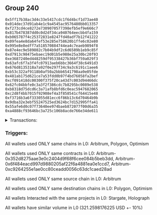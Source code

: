 ## Group 240

```0x60df45ad2ba0d71d9576ceacdcfe4db88c35ce58
0x5ff17b38ac3d4c33e5417cdc1f6d4bcf1d73ae40
0x014dec37d91ab4e1c9a4545ac9576480bb013357
0xf273cd4ce8272e7309070577398efb5ef9e666c7
0x817b478387dd0c0d2df34ca940764eecbb4fa159
0xb065787f4c25372831e8247fd40adf7b12f41222
0x09fea4e8da64fef53e285e758620b1ffe6c02e80
0x995e8e8edff7a518570884744ea4c7eaeb9894f8
0x87e4ec9e589802c7b04b9df2c6d6589b1eb9c85f
0xd7913c98475ebaec19d01b5e988e25a30bc20f93
0xe3687240ed448259df95338427b36bf759a029f3
0x63afc6f7a3f4fc07913aeb6bbc3664f38c6491d3
0x676d8135318a7a92f0e297f34c9a3c6191c1aee6
0xb53c322af9118b0af50a2bbb6541798aa9e05fde
0x481ab175d621ce7a53fdd0b97f4bd76058fa2bef
0xcf091418dc00300f375f20ca43d7c003d94466dc
0x62fc04bbfe0c3a3f2f386cdc7b8295bc0089e538
0xb8318d75dcd6c3a71afb8bfd6c0eac5947682065
0xc2d8f4bb7015f92908ef4a3f858541cf64415e48
0xf3716b3a6f333055d81ecc6f86b13c6d70464b9b
0x9dba32e3ebf55247525ed3624bc7d152995ffa41
0x55afe6d0c07f73640ee974baeb872077f00d6a35
0xa4888cf93646bc3a725c106b8acde766e34de611
```
<details>
<summary>Transactions:</summary>

Hashes: 

Wallet: 0x60df45ad2ba0d71d9576ceacdcfe4db88c35ce58

       Hash: 0xd00a270f6f7e5e360a67f239f3461e8ab6c90045cf42895ec5888420086fc958
         - source chain: Arbitrum
         - destination chain: Polygon
         - project: Stargate
         - contract: 0x352d8275aae3e0c2404d9f68f6cee084b5beb3dd
         - value USD: 0.6664162375
       Hash: 0x5f8385955ae64f4a87fb9d6ea6d21c724c7e8acd9ffcb1bf181f06678dd6f014
         - source chain: Arbitrum
         - destination chain: Optimism
         - project: Stargate
         - contract: 0x352d8275aae3e0c2404d9f68f6cee084b5beb3dd
         - value USD: 320.593401385
       Hash: 0x01c6dadb5ab23f4a648c43a5a701cadb3dbd705207687e9a149c7357c5b98c25
         - source chain: Arbitrum
         - destination chain: Polygon
         - project: Holograph
         - contract: 0x6f484eacd997d9880205af22f6a4881ea0e1ccd7
       Hash: 0x4506dd2a62f3d16a5d105e739718f182e8c304879a30be554acba2334859d592
         - source chain: Arbitrum
         - destination chain: Polygon
         - project: Holograph
         - contract: 0xc9264255e1ae0cc80ceadd0056c63dc1caed28ad
       Hash: 0xb9f8dce7d52bc5e775225e5eb25a2be81bb81c66da17f9750cb22eaf024f5e09
         - source chain: Arbitrum
         - destination chain: Polygon
         - project: Holograph
         - contract: 0xc9264255e1ae0cc80ceadd0056c63dc1caed28ad
       Hash: 0xd4102576923b02ffc45746b0aadccb0c10f01bec411e189587a4f341ad24d2af
         - source chain: Arbitrum
         - destination chain: Polygon
         - project: Holograph
         - contract: 0xc9264255e1ae0cc80ceadd0056c63dc1caed28ad
       Hash: 0xbf157cd986645cbf4037b6ec6ee514eacc5ccc105d7ca79aa6cfb2c172fbf647
         - source chain: Arbitrum
         - destination chain: Polygon
         - project: Holograph
         - contract: 0xc9264255e1ae0cc80ceadd0056c63dc1caed28ad
Wallet: 0x5ff17b38ac3d4c33e5417cdc1f6d4bcf1d73ae40

       Hash:0x0d5b8802e5de5e3f09b307f1b071f68fd7abab8fb6b796df277ad1316ea44973
         - source chain: Arbitrum
         - destination chain: Polygon
         - project: Stargate
         - contract: 0x352d8275aae3e0c2404d9f68f6cee084b5beb3dd
         - value USD: 0.6667812448
       Hash:0x36da8b0e3396c1caae1eacd8d5e732c4e9b2d0087461c7945767986bc66c2553
         - source chain: Arbitrum
         - destination chain: Optimism
         - project: Stargate
         - contract: 0x352d8275aae3e0c2404d9f68f6cee084b5beb3dd
         - value USD: 313.875263275
       Hash:0x4c99445cf96506cecd39e66379eef76802aa24a3a228617533b18f4f6c96fc94
         - source chain: Arbitrum
         - destination chain: Polygon
         - project: Holograph
         - contract: 0x6f484eacd997d9880205af22f6a4881ea0e1ccd7
       Hash:0xba0652f6216a51fedb0b7296f6bf6224dce4f07bab9df0725469bdbb8484d87b
         - source chain: Arbitrum
         - destination chain: Polygon
         - project: Holograph
         - contract: 0xc9264255e1ae0cc80ceadd0056c63dc1caed28ad
       Hash:0xb6242c60a6f5f8ee71cb8ada02b6ed1110235c638cdc1ade3481d417883f0ba3
         - source chain: Arbitrum
         - destination chain: Polygon
         - project: Holograph
         - contract: 0xc9264255e1ae0cc80ceadd0056c63dc1caed28ad
       Hash:0xd6a56c6eb74da090992e4177becb0f152177a9f29f7876091f8ec33aa5ba32da
         - source chain: Arbitrum
         - destination chain: Polygon
         - project: Holograph
         - contract: 0xc9264255e1ae0cc80ceadd0056c63dc1caed28ad
       Hash:0x08650450bc25121e9a5f7093a0d6f2b8e8a94c670301e5598ec159b88ed36f9c
         - source chain: Arbitrum
         - destination chain: Polygon
         - project: Holograph
         - contract: 0xc9264255e1ae0cc80ceadd0056c63dc1caed28ad
       Hash:0x6ebee5c678293c915456557057ec84b63a49616aa8799325b5593f9cfe756a1e
         - source chain: Arbitrum
         - destination chain: Polygon
         - project: Holograph
         - contract: 0xc9264255e1ae0cc80ceadd0056c63dc1caed28ad
Wallet: 0x014dec37d91ab4e1c9a4545ac9576480bb013357

       Hash:0xf6dd6b9f2f4485095945f0601a9f6fbe4b0a927b5ac5d78d57db924ae180cf69
         - source chain: Arbitrum
         - destination chain: Polygon
         - project: Stargate
         - contract: 0x352d8275aae3e0c2404d9f68f6cee084b5beb3dd
         - value USD: 0.6667802448
       Hash:0x55658416e35b777239891387cf32e5ec06b5a011bc5f55774b8288290491dc35
         - source chain: Arbitrum
         - destination chain: Optimism
         - project: Stargate
         - contract: 0x352d8275aae3e0c2404d9f68f6cee084b5beb3dd
         - value USD: 318.350807733
       Hash:0x55e30d3269e05bba3a4ddf921615475590e967163f02effe6b94edd749dd6f3e
         - source chain: Arbitrum
         - destination chain: Polygon
         - project: Holograph
         - contract: 0x6f484eacd997d9880205af22f6a4881ea0e1ccd7
       Hash:0xae16e13043fb26b3b1ea2f3345bd14b0d0e5b16172b2657c733774a32ad760eb
         - source chain: Arbitrum
         - destination chain: Polygon
         - project: Holograph
         - contract: 0xc9264255e1ae0cc80ceadd0056c63dc1caed28ad
       Hash:0xf26f216a911606449cbaab34156c44d0ad093064f926dc3d478babce10297258
         - source chain: Arbitrum
         - destination chain: Polygon
         - project: Holograph
         - contract: 0xc9264255e1ae0cc80ceadd0056c63dc1caed28ad
       Hash:0xa216e7ff6774129ca9128dbbd078a9430d017d6b08dd0ba43a0864d53d9caeba
         - source chain: Arbitrum
         - destination chain: Polygon
         - project: Holograph
         - contract: 0xc9264255e1ae0cc80ceadd0056c63dc1caed28ad
       Hash:0x062829516fe5bfb7726722b326dc572faa99967b07574cc55e65faa0736a5c4c
         - source chain: Arbitrum
         - destination chain: Polygon
         - project: Holograph
         - contract: 0xc9264255e1ae0cc80ceadd0056c63dc1caed28ad
       Hash:0xb7c76e6fb9802d675838ee05e98397804624015af60b9a4aca19d9b5d7e0b0b5
         - source chain: Arbitrum
         - destination chain: Polygon
         - project: Holograph
         - contract: 0xc9264255e1ae0cc80ceadd0056c63dc1caed28ad
Wallet: 0xf273cd4ce8272e7309070577398efb5ef9e666c7

       Hash:0xaa415b88e7c1532258aa5b71628c21547d7da2cbcdfb87c648d7764186d42f92
         - source chain: Arbitrum
         - destination chain: Polygon
         - project: Stargate
         - contract: 0x352d8275aae3e0c2404d9f68f6cee084b5beb3dd
         - value USD: 0.6667782447
       Hash:0xd006f531768aa7d421bdbc9929d25f0cd66b78f1d9a4ee0a45816e67b6e0aa6d
         - source chain: Arbitrum
         - destination chain: Optimism
         - project: Stargate
         - contract: 0x352d8275aae3e0c2404d9f68f6cee084b5beb3dd
         - value USD: 316.97589793
       Hash:0xa36a204df40cff8f0e0f878b0ff2029724b5b3895068d1f90c1b53dd91dfe320
         - source chain: Arbitrum
         - destination chain: Polygon
         - project: Holograph
         - contract: 0x6f484eacd997d9880205af22f6a4881ea0e1ccd7
       Hash:0xe6c6766b5cb4e94b95b3e26e49a74cd0d71f5bb18807e68ce2e7b4855747c8dc
         - source chain: Arbitrum
         - destination chain: Polygon
         - project: Holograph
         - contract: 0xc9264255e1ae0cc80ceadd0056c63dc1caed28ad
       Hash:0x416e9421d559886e5e9674f79c8b3af26f190205f50a6853a2b92d2e26dc5540
         - source chain: Arbitrum
         - destination chain: Polygon
         - project: Holograph
         - contract: 0xc9264255e1ae0cc80ceadd0056c63dc1caed28ad
       Hash:0x88cb8424d3998034b09f09772a4b628a4c9b8dbc17a477e8015f7c9efa7ff67a
         - source chain: Arbitrum
         - destination chain: Polygon
         - project: Holograph
         - contract: 0xc9264255e1ae0cc80ceadd0056c63dc1caed28ad
       Hash:0xade83de1264a5204daae9ce8d04e3d99f5c2547cdbade580f0d2dd6a1eb8ed6f
         - source chain: Arbitrum
         - destination chain: Polygon
         - project: Holograph
         - contract: 0xc9264255e1ae0cc80ceadd0056c63dc1caed28ad
       Hash:0xaa4a49d327ed1171130ce66450c84c470f831d226bd50266e7cd53568f5c95ec
         - source chain: Arbitrum
         - destination chain: Polygon
         - project: Holograph
         - contract: 0xc9264255e1ae0cc80ceadd0056c63dc1caed28ad
Wallet: 0x817b478387dd0c0d2df34ca940764eecbb4fa159

       Hash:0x03397778c61d5467bf9aa7257a4e618eeba8c9f0a93146a5ec17d4e01156b2d7
         - source chain: Arbitrum
         - destination chain: Polygon
         - project: Stargate
         - contract: 0x352d8275aae3e0c2404d9f68f6cee084b5beb3dd
         - value USD: 0.6667582443
       Hash:0xab5c5e142eb092258b438633c51a867546b899767cf5628dd7059fc590edba9f
         - source chain: Arbitrum
         - destination chain: Optimism
         - project: Stargate
         - contract: 0x352d8275aae3e0c2404d9f68f6cee084b5beb3dd
         - value USD: 315.084000568
       Hash:0xc481f29b143fcb561bad6cc99da441436c122ae20b0766ef443e0846e9d488a7
         - source chain: Arbitrum
         - destination chain: Polygon
         - project: Holograph
         - contract: 0x6f484eacd997d9880205af22f6a4881ea0e1ccd7
       Hash:0xb5bcf26cac64f7e5517e19bfb7af52adc1b1a6c3ea976d3055e94dc817f665cf
         - source chain: Arbitrum
         - destination chain: Polygon
         - project: Holograph
         - contract: 0xc9264255e1ae0cc80ceadd0056c63dc1caed28ad
       Hash:0x04e78f1980d513430620c5c6c1dd4b3b960d234e1129af174bd6129f87473693
         - source chain: Arbitrum
         - destination chain: Polygon
         - project: Holograph
         - contract: 0xc9264255e1ae0cc80ceadd0056c63dc1caed28ad
       Hash:0xfc43ac8837f4dbb48c53169a81c52db36f33bc79bc7d0cc9e13cad9b72166ab3
         - source chain: Arbitrum
         - destination chain: Polygon
         - project: Holograph
         - contract: 0xc9264255e1ae0cc80ceadd0056c63dc1caed28ad
       Hash:0xe0730c2ec3a2817d6f1b5ee102e5fdc0926673edc0d619d8ad59f8bd5c40631f
         - source chain: Arbitrum
         - destination chain: Polygon
         - project: Holograph
         - contract: 0xc9264255e1ae0cc80ceadd0056c63dc1caed28ad
       Hash:0x9a545d355c226a6011b837cb1de6ff869413d1ae579e0a833aaf4019a4c20354
         - source chain: Arbitrum
         - destination chain: Polygon
         - project: Holograph
         - contract: 0xc9264255e1ae0cc80ceadd0056c63dc1caed28ad
Wallet: 0xb065787f4c25372831e8247fd40adf7b12f41222

       Hash:0x3a19196fb998b6e98e644fa6b3f3baa156c6eee0fff04aae685e72d996a825fe
         - source chain: Arbitrum
         - destination chain: Polygon
         - project: Stargate
         - contract: 0x352d8275aae3e0c2404d9f68f6cee084b5beb3dd
         - value USD: 0.6663932371
       Hash:0x0ad3be6e6fa3b06547993fdd1c1b66b37dea58a673f9f125563a8adf21b83383
         - source chain: Arbitrum
         - destination chain: Optimism
         - project: Stargate
         - contract: 0x352d8275aae3e0c2404d9f68f6cee084b5beb3dd
         - value USD: 319.553681837
       Hash:0xfc28efae3fea80983b61eed017415aca9033b634ab06be212804a219f1fdc837
         - source chain: Arbitrum
         - destination chain: Polygon
         - project: Holograph
         - contract: 0x6f484eacd997d9880205af22f6a4881ea0e1ccd7
       Hash:0x274c965bf88ab1955e87ca7c0e80442a9d69781f4dc4f54dcc967705e3a92b25
         - source chain: Arbitrum
         - destination chain: Polygon
         - project: Holograph
         - contract: 0xc9264255e1ae0cc80ceadd0056c63dc1caed28ad
       Hash:0x3227a26ad4808c695ecd584676293313255bde659fa1f0f0e3dbc98ec19df383
         - source chain: Arbitrum
         - destination chain: Polygon
         - project: Holograph
         - contract: 0xc9264255e1ae0cc80ceadd0056c63dc1caed28ad
       Hash:0x35f3f259cc52559a4448641ffaebd95f3a6d52439ae5f563f4f2f1e21c2a4503
         - source chain: Arbitrum
         - destination chain: Polygon
         - project: Holograph
         - contract: 0xc9264255e1ae0cc80ceadd0056c63dc1caed28ad
       Hash:0x93d92ee177ea1c41206d7c854a58868ff7b839a1770ea273234f87750c60d187
         - source chain: Arbitrum
         - destination chain: Polygon
         - project: Holograph
         - contract: 0xc9264255e1ae0cc80ceadd0056c63dc1caed28ad
       Hash:0x4762298430f93ed3e1bad7b68a0b7fbc1e75f5784f428861d33421504daa9af0
         - source chain: Arbitrum
         - destination chain: Polygon
         - project: Holograph
         - contract: 0xc9264255e1ae0cc80ceadd0056c63dc1caed28ad
Wallet: 0x09fea4e8da64fef53e285e758620b1ffe6c02e80

       Hash:0x0e5730600a2d6d11e3d71a465df19278810ac1df4a5c466dacdeb07beba695e8
         - source chain: Arbitrum
         - destination chain: Polygon
         - project: Stargate
         - contract: 0x352d8275aae3e0c2404d9f68f6cee084b5beb3dd
         - value USD: 0.6663952371
       Hash:0xa89fce3d05da89beef0a1f93f0ce733f0d3916c09289f8109dc8f234978b6c8d
         - source chain: Arbitrum
         - destination chain: Optimism
         - project: Stargate
         - contract: 0x352d8275aae3e0c2404d9f68f6cee084b5beb3dd
         - value USD: 318.154252373
       Hash:0xd94a17452b4bffd8e7d35ffa7bbe0afe55df285b2e1504bcf47f78d8b396f15d
         - source chain: Arbitrum
         - destination chain: Polygon
         - project: Holograph
         - contract: 0x6f484eacd997d9880205af22f6a4881ea0e1ccd7
       Hash:0xfc920455a0b170d8e50fc77d0a6b63a051232c6039c9f12aa95b02559c19a66a
         - source chain: Arbitrum
         - destination chain: Polygon
         - project: Holograph
         - contract: 0xc9264255e1ae0cc80ceadd0056c63dc1caed28ad
       Hash:0xfc45464303401dfc8b89822c8b330d84377b0abed12c14f50c5f5fa887c353e6
         - source chain: Arbitrum
         - destination chain: Polygon
         - project: Holograph
         - contract: 0xc9264255e1ae0cc80ceadd0056c63dc1caed28ad
       Hash:0x61b482c2ea7ce215196dbb2bd09159e65a29d8202c1e88811fd2bfcd260f0862
         - source chain: Arbitrum
         - destination chain: Polygon
         - project: Holograph
         - contract: 0xc9264255e1ae0cc80ceadd0056c63dc1caed28ad
       Hash:0xe753bd6048278d0b36261667b62c5dbab83ea929b4ffe78159f29bf5f4341358
         - source chain: Arbitrum
         - destination chain: Polygon
         - project: Holograph
         - contract: 0xc9264255e1ae0cc80ceadd0056c63dc1caed28ad
       Hash:0xa247a11369981271de418935c9e0a4d289c96a1102d53d66a4864b602c668895
         - source chain: Arbitrum
         - destination chain: Polygon
         - project: Holograph
         - contract: 0xc9264255e1ae0cc80ceadd0056c63dc1caed28ad
Wallet: 0x995e8e8edff7a518570884744ea4c7eaeb9894f8

       Hash:0xad9a216bfbc5ed7e3b0d52892b5fdfecc54f56d0179738279bd670e78e7f4ac9
         - source chain: Arbitrum
         - destination chain: Polygon
         - project: Stargate
         - contract: 0x352d8275aae3e0c2404d9f68f6cee084b5beb3dd
         - value USD: 0.6663942371
       Hash:0x955410592e57526c567bfb892456d38eb8b19efa86322d64ddad0f58ceb08369
         - source chain: Arbitrum
         - destination chain: Optimism
         - project: Stargate
         - contract: 0x352d8275aae3e0c2404d9f68f6cee084b5beb3dd
         - value USD: 317.122824984
       Hash:0x641d166c182a4b8f42815ba9187cf0ae9595b3a03fb7c7545716e48b391ecba8
         - source chain: Arbitrum
         - destination chain: Polygon
         - project: Holograph
         - contract: 0x6f484eacd997d9880205af22f6a4881ea0e1ccd7
       Hash:0xc97278188b6ba1b10f19e7730bf425a22fe15644f7b2d38f89e9ce26f47a1305
         - source chain: Arbitrum
         - destination chain: Polygon
         - project: Holograph
         - contract: 0xc9264255e1ae0cc80ceadd0056c63dc1caed28ad
       Hash:0xb3427d0b2f222f123d96a6080f29e2a4a3901b9b946dabaae44335f4f1f098e4
         - source chain: Arbitrum
         - destination chain: Polygon
         - project: Holograph
         - contract: 0xc9264255e1ae0cc80ceadd0056c63dc1caed28ad
       Hash:0xd92055d0d8a4c54ce680913f75cf4479cebb2d01116958a13bf430d02b4bfad7
         - source chain: Arbitrum
         - destination chain: Polygon
         - project: Holograph
         - contract: 0xc9264255e1ae0cc80ceadd0056c63dc1caed28ad
       Hash:0xed0827dbae3a5701a975c36b6834271fdd0211b2e783bf86f04dfa21736ce183
         - source chain: Arbitrum
         - destination chain: Polygon
         - project: Holograph
         - contract: 0xc9264255e1ae0cc80ceadd0056c63dc1caed28ad
       Hash:0x7172c9b266e046dfa5ba1cb474970a9973cab61e8adb6f649790e8e13c1eb13f
         - source chain: Arbitrum
         - destination chain: Polygon
         - project: Holograph
         - contract: 0xc9264255e1ae0cc80ceadd0056c63dc1caed28ad
Wallet: 0x87e4ec9e589802c7b04b9df2c6d6589b1eb9c85f

       Hash:0x0a3eb1770254fde40defe57f45fd1f8834f8629cff3f0862f5a99bedf0eb68a0
         - source chain: Arbitrum
         - destination chain: Polygon
         - project: Stargate
         - contract: 0x352d8275aae3e0c2404d9f68f6cee084b5beb3dd
         - value USD: 0.6663932371
       Hash:0xf1d5002822756b4fa80f2adf96dd97c515bc6a3c226be9b244fd3ee64b3f7f63
         - source chain: Arbitrum
         - destination chain: Optimism
         - project: Stargate
         - contract: 0x352d8275aae3e0c2404d9f68f6cee084b5beb3dd
         - value USD: 320.560326094
       Hash:0xd1cada3caef04878336a7cf003f28b50a7a99d5790a6241ccf9bdb6a654a009a
         - source chain: Arbitrum
         - destination chain: Polygon
         - project: Holograph
         - contract: 0x6f484eacd997d9880205af22f6a4881ea0e1ccd7
       Hash:0x9e598b732ae63291362733636c14e353caae35d119d463c5fdd887b1f6f94f33
         - source chain: Arbitrum
         - destination chain: Polygon
         - project: Holograph
         - contract: 0xc9264255e1ae0cc80ceadd0056c63dc1caed28ad
       Hash:0x9a3bb49c0a89f13424e0e53be6ba849ff186092fcf25fb6f2c5cf207fcb71384
         - source chain: Arbitrum
         - destination chain: Polygon
         - project: Holograph
         - contract: 0xc9264255e1ae0cc80ceadd0056c63dc1caed28ad
       Hash:0xa71d113bec16e980bc13f24f06aee75b719b56c8d2aaf694022fcf5c788a2f0d
         - source chain: Arbitrum
         - destination chain: Polygon
         - project: Holograph
         - contract: 0xc9264255e1ae0cc80ceadd0056c63dc1caed28ad
       Hash:0x99b610c3fd34e7528375af5f5d955baac1ae7d71b07cd410b5ee12e81656eb7e
         - source chain: Arbitrum
         - destination chain: Polygon
         - project: Holograph
         - contract: 0xc9264255e1ae0cc80ceadd0056c63dc1caed28ad
       Hash:0x188677eac6e0cb436c1e135e186e914541c6f452c67dc8d6d88f261d6b9c0522
         - source chain: Arbitrum
         - destination chain: Polygon
         - project: Holograph
         - contract: 0xc9264255e1ae0cc80ceadd0056c63dc1caed28ad
Wallet: 0xd7913c98475ebaec19d01b5e988e25a30bc20f93

       Hash:0xf4ec124101ee44d70e641ca3f207c9865d4eeb6b4147faed6d2810a3aa45b834
         - source chain: Arbitrum
         - destination chain: Polygon
         - project: Stargate
         - contract: 0x352d8275aae3e0c2404d9f68f6cee084b5beb3dd
         - value USD: 0.666391237
       Hash:0x2b40d7a8c1b1bb0f88c3addbc22aff236325c95f3370b57ca189f3c081a07f60
         - source chain: Arbitrum
         - destination chain: Optimism
         - project: Stargate
         - contract: 0x352d8275aae3e0c2404d9f68f6cee084b5beb3dd
         - value USD: 319.736059356
       Hash:0x3b38ac4f312e6d32a785eebcc336faec97ca2bc16b5140360db71bf88b8bef3c
         - source chain: Arbitrum
         - destination chain: Polygon
         - project: Holograph
         - contract: 0x6f484eacd997d9880205af22f6a4881ea0e1ccd7
       Hash:0x0d96c1c24ea710179aeaee2db481eb40b441a24dd12d7c9ec96b05492e09885c
         - source chain: Arbitrum
         - destination chain: Polygon
         - project: Holograph
         - contract: 0xc9264255e1ae0cc80ceadd0056c63dc1caed28ad
       Hash:0x2f72019f1bac4c2e19013dd963fd64d498272f144cca0f491d98893715d37a87
         - source chain: Arbitrum
         - destination chain: Polygon
         - project: Holograph
         - contract: 0xc9264255e1ae0cc80ceadd0056c63dc1caed28ad
       Hash:0x34bd6a9cc70cce13dc69d74880353ec182e5b9100bf521c74ebd60aa06b3f9c5
         - source chain: Arbitrum
         - destination chain: Polygon
         - project: Holograph
         - contract: 0xc9264255e1ae0cc80ceadd0056c63dc1caed28ad
       Hash:0x187858140bc8b1b16e7fd2791602df61c8b14a5867a207448ae6542841138749
         - source chain: Arbitrum
         - destination chain: Polygon
         - project: Holograph
         - contract: 0xc9264255e1ae0cc80ceadd0056c63dc1caed28ad
       Hash:0x919ca894a138a90c478dc165b4ea49c6ea277af7b76287f6dfab9390c1ce436f
         - source chain: Arbitrum
         - destination chain: Polygon
         - project: Holograph
         - contract: 0xc9264255e1ae0cc80ceadd0056c63dc1caed28ad
Wallet: 0xe3687240ed448259df95338427b36bf759a029f3

       Hash:0x28b22bb3de9e5ab208ba342e693d7610515860ac5e924fd3d2c50e099faf62aa
         - source chain: Arbitrum
         - destination chain: Polygon
         - project: Stargate
         - contract: 0x352d8275aae3e0c2404d9f68f6cee084b5beb3dd
         - value USD: 0.6663952371
       Hash:0x40eaddff971cdcc3553a8f6dec4927ae4484361a6065c6e9d90710ac42b7798a
         - source chain: Arbitrum
         - destination chain: Optimism
         - project: Stargate
         - contract: 0x352d8275aae3e0c2404d9f68f6cee084b5beb3dd
         - value USD: 317.672932
       Hash:0x5a76609e9776b713ec51da2d1f4162336e32ca2697adf716e539707c0808ad8b
         - source chain: Arbitrum
         - destination chain: Polygon
         - project: Holograph
         - contract: 0x6f484eacd997d9880205af22f6a4881ea0e1ccd7
       Hash:0xd6fb9ec73555742d636b24f47ca6f69a117cf62d5b8dc777e7af30f09dd8303d
         - source chain: Arbitrum
         - destination chain: Polygon
         - project: Holograph
         - contract: 0xc9264255e1ae0cc80ceadd0056c63dc1caed28ad
       Hash:0x1f378ff9af802793bf564717ddfdc3b2d892d927646fb70c89cf757f12a1d6d2
         - source chain: Arbitrum
         - destination chain: Polygon
         - project: Holograph
         - contract: 0xc9264255e1ae0cc80ceadd0056c63dc1caed28ad
       Hash:0x3c8eb597d48487b8d8d02f574c8e467249f4e3f0d7290763702df60683951d89
         - source chain: Arbitrum
         - destination chain: Polygon
         - project: Holograph
         - contract: 0xc9264255e1ae0cc80ceadd0056c63dc1caed28ad
       Hash:0xca31e9d6adc6aa75467a3e1cbce2b72b0be8fdec4887a2c53763ab03465926aa
         - source chain: Arbitrum
         - destination chain: Polygon
         - project: Holograph
         - contract: 0xc9264255e1ae0cc80ceadd0056c63dc1caed28ad
       Hash:0x4a66b36def83dbe477cddfa89c61f974b87c4cadb4fe0304744012c4317bc1b6
         - source chain: Arbitrum
         - destination chain: Polygon
         - project: Holograph
         - contract: 0xc9264255e1ae0cc80ceadd0056c63dc1caed28ad
Wallet: 0x63afc6f7a3f4fc07913aeb6bbc3664f38c6491d3

       Hash:0x8a5c420a66f1cca13da0b862d9dad1545c7aba3b05483907e36c987286ed3f53
         - source chain: Arbitrum
         - destination chain: Polygon
         - project: Stargate
         - contract: 0x352d8275aae3e0c2404d9f68f6cee084b5beb3dd
         - value USD: 0.6669472481
       Hash:0x14f653ddb5a3c935bc557ee0b15776cd1988cc28c58b9e331c03f5b125936dd2
         - source chain: Arbitrum
         - destination chain: Optimism
         - project: Stargate
         - contract: 0x352d8275aae3e0c2404d9f68f6cee084b5beb3dd
         - value USD: 319.521856392
       Hash:0xb72a127d1a08ae17e5f8bebfea9a211d450d2e21e1cf4fb152f018d794a52281
         - source chain: Arbitrum
         - destination chain: Polygon
         - project: Holograph
         - contract: 0x6f484eacd997d9880205af22f6a4881ea0e1ccd7
       Hash:0x4cb585cedb26203f36f388135bdbef0559edae0b9e146656dbaa98ba1aa45ae2
         - source chain: Arbitrum
         - destination chain: Polygon
         - project: Holograph
         - contract: 0xc9264255e1ae0cc80ceadd0056c63dc1caed28ad
       Hash:0x2467f8fca0f1b1d0b09fac977c591536999850f995585ebf728b864e96efaa3b
         - source chain: Arbitrum
         - destination chain: Polygon
         - project: Holograph
         - contract: 0xc9264255e1ae0cc80ceadd0056c63dc1caed28ad
       Hash:0x8d3a0bcff7bcefaa69cfcca4eb7c2c20010ac34f5e8ebff2e68e92be4191613e
         - source chain: Arbitrum
         - destination chain: Polygon
         - project: Holograph
         - contract: 0xc9264255e1ae0cc80ceadd0056c63dc1caed28ad
       Hash:0xb233b7e0be5fecdec9568cba8432413f150ada2f80d6a4b872d8665b997cff7d
         - source chain: Arbitrum
         - destination chain: Polygon
         - project: Holograph
         - contract: 0xc9264255e1ae0cc80ceadd0056c63dc1caed28ad
       Hash:0xd5b63ca4a6c5975bdac496b235a1c88a3e1dce7b1405ddcec77a3f6ed31045d3
         - source chain: Arbitrum
         - destination chain: Polygon
         - project: Holograph
         - contract: 0xc9264255e1ae0cc80ceadd0056c63dc1caed28ad
Wallet: 0x676d8135318a7a92f0e297f34c9a3c6191c1aee6

       Hash:0xc6c9fdef5b7d68b603456fee713f52786d1b695684e8449f76045c5ff509d016
         - source chain: Arbitrum
         - destination chain: Polygon
         - project: Stargate
         - contract: 0x352d8275aae3e0c2404d9f68f6cee084b5beb3dd
         - value USD: 0.6667812448
       Hash:0x20bec2112195c53af59ddc06540ac2cce0de07ac0d9ad11d904ec0a9ba2c1a47
         - source chain: Arbitrum
         - destination chain: Optimism
         - project: Stargate
         - contract: 0x352d8275aae3e0c2404d9f68f6cee084b5beb3dd
         - value USD: 317.999739353
       Hash:0x4e7aa9d7fa4f15df0e4a957094084b9568f4e432d6a051f17ae1d73ff100af35
         - source chain: Arbitrum
         - destination chain: Polygon
         - project: Holograph
         - contract: 0x6f484eacd997d9880205af22f6a4881ea0e1ccd7
       Hash:0x525daaeb106466883eb69c6b97024fdaa83b368ae2c64d838ab892c0c01b3539
         - source chain: Arbitrum
         - destination chain: Polygon
         - project: Holograph
         - contract: 0xc9264255e1ae0cc80ceadd0056c63dc1caed28ad
       Hash:0x7528139951807370245866b8d886e622b206366a9e6b98290f24ee19e96b18b8
         - source chain: Arbitrum
         - destination chain: Polygon
         - project: Holograph
         - contract: 0xc9264255e1ae0cc80ceadd0056c63dc1caed28ad
       Hash:0xe893f5e0f86411ba63221a2b8c6a56709e066f25cae63bb1db53fac10a1a29bb
         - source chain: Arbitrum
         - destination chain: Polygon
         - project: Holograph
         - contract: 0xc9264255e1ae0cc80ceadd0056c63dc1caed28ad
       Hash:0xa454e572a23311aeb409b77272378d3120219983d0dccf1738e243b07273bfc0
         - source chain: Arbitrum
         - destination chain: Polygon
         - project: Holograph
         - contract: 0xc9264255e1ae0cc80ceadd0056c63dc1caed28ad
       Hash:0x383f6a85989944ce3713582fb9d664fb742a2fca08eb2ab1ccaffe597cfdf55f
         - source chain: Arbitrum
         - destination chain: Polygon
         - project: Holograph
         - contract: 0xc9264255e1ae0cc80ceadd0056c63dc1caed28ad
       Hash:0xf2d3858992a9795097e222e6fa5cd272a6cb913251cf161fbaf0b47db0c8d0f9
         - source chain: Arbitrum
         - destination chain: Polygon
         - project: Holograph
         - contract: 0xc9264255e1ae0cc80ceadd0056c63dc1caed28ad
Wallet: 0xb53c322af9118b0af50a2bbb6541798aa9e05fde

       Hash:0x396dac017ba9559455132831f7e5d565bf7cad9dd0dca9fb3270d05f29839a89
         - source chain: Arbitrum
         - destination chain: Polygon
         - project: Stargate
         - contract: 0x352d8275aae3e0c2404d9f68f6cee084b5beb3dd
         - value USD: 0.6663932371
       Hash:0x8683f3d34c016ac48c23ae8dac41175e74acd1ee965e13ed6d8d64ce418b3597
         - source chain: Arbitrum
         - destination chain: Optimism
         - project: Stargate
         - contract: 0x352d8275aae3e0c2404d9f68f6cee084b5beb3dd
         - value USD: 314.922914922
       Hash:0x707c277c846808ff759d6224f1871d98b6a261b6c652f0fd39ff29718b610f82
         - source chain: Arbitrum
         - destination chain: Polygon
         - project: Holograph
         - contract: 0x6f484eacd997d9880205af22f6a4881ea0e1ccd7
       Hash:0xdc006f68943ce9b194b67572dc26c98b997f045547fd2028ea18f451db371326
         - source chain: Arbitrum
         - destination chain: Polygon
         - project: Holograph
         - contract: 0xc9264255e1ae0cc80ceadd0056c63dc1caed28ad
       Hash:0x082415f24d0cf208fc8a8acc20532e7450cff0ce41f6997b13f4ac94c5bbf48a
         - source chain: Arbitrum
         - destination chain: Polygon
         - project: Holograph
         - contract: 0xc9264255e1ae0cc80ceadd0056c63dc1caed28ad
       Hash:0xbcb3f5db8d68669a5a07ab0784a0c79740ea81d6179d411a6b4f31be3843fe00
         - source chain: Arbitrum
         - destination chain: Polygon
         - project: Holograph
         - contract: 0xc9264255e1ae0cc80ceadd0056c63dc1caed28ad
       Hash:0xa35750401f6c8dcc47bbde5067e519da61e59a9124fed02cf91ef6960c2c145d
         - source chain: Arbitrum
         - destination chain: Polygon
         - project: Holograph
         - contract: 0xc9264255e1ae0cc80ceadd0056c63dc1caed28ad
       Hash:0x3ccc003fe6eb6435e949a4d64482eb344e2db4fbaa0f4a8339788505c1aeba17
         - source chain: Arbitrum
         - destination chain: Polygon
         - project: Holograph
         - contract: 0xc9264255e1ae0cc80ceadd0056c63dc1caed28ad
       Hash:0x9f885f5031b4c088e651967c7c9638b0160468db3a5210cd1652386d1a1e59b8
         - source chain: Arbitrum
         - destination chain: Polygon
         - project: Holograph
         - contract: 0xc9264255e1ae0cc80ceadd0056c63dc1caed28ad
Wallet: 0x481ab175d621ce7a53fdd0b97f4bd76058fa2bef

       Hash:0x412a5386f3d20031587b1feba855f23450ee8ebe6f5e27afe1a239016f00e1cf
         - source chain: Arbitrum
         - destination chain: Polygon
         - project: Stargate
         - contract: 0x352d8275aae3e0c2404d9f68f6cee084b5beb3dd
         - value USD: 0.6664132375
       Hash:0x6faa6d6c00d5a669923e1eb9fe8105df55df29345e46e791077af20ab43abce8
         - source chain: Arbitrum
         - destination chain: Polygon
         - project: Stargate
         - contract: 0x352d8275aae3e0c2404d9f68f6cee084b5beb3dd
         - value USD: 0.6664192376
       Hash:0x9f8aa99f217a2252cebdcd261cab0ae92c4ef92d46120cd08ab5e64200cf6d6c
         - source chain: Arbitrum
         - destination chain: Optimism
         - project: Stargate
         - contract: 0x352d8275aae3e0c2404d9f68f6cee084b5beb3dd
         - value USD: 313.89062404
       Hash:0x505c3bffbf726f2b4d3fbe3028cb07c72b33d5a78056e526fc374bbe47d815a3
         - source chain: Arbitrum
         - destination chain: Polygon
         - project: Holograph
         - contract: 0x6f484eacd997d9880205af22f6a4881ea0e1ccd7
       Hash:0x6914bd92ed5ccd947e1fafee1ff4b9bca02f1932937b83fe65894ecba6cd7d51
         - source chain: Arbitrum
         - destination chain: Polygon
         - project: Holograph
         - contract: 0xc9264255e1ae0cc80ceadd0056c63dc1caed28ad
       Hash:0xbf4a8fda0565da44e608ed07648e2f4837e588396a36eb82ddf33c43824d5ab9
         - source chain: Arbitrum
         - destination chain: Polygon
         - project: Holograph
         - contract: 0xc9264255e1ae0cc80ceadd0056c63dc1caed28ad
       Hash:0xd250100934ea7d920bd1263b9dc430599b52e4cecb36a3a9b3283078bcff6127
         - source chain: Arbitrum
         - destination chain: Polygon
         - project: Holograph
         - contract: 0xc9264255e1ae0cc80ceadd0056c63dc1caed28ad
       Hash:0x824f8d236ad7d985658364e5a298896b8ab530058e05f2e869956d686e96ffde
         - source chain: Arbitrum
         - destination chain: Polygon
         - project: Holograph
         - contract: 0xc9264255e1ae0cc80ceadd0056c63dc1caed28ad
       Hash:0xfe02bb2b7a4e2a617d858c9e568beeab241ad8bced368372552f938325a416b9
         - source chain: Arbitrum
         - destination chain: Polygon
         - project: Holograph
         - contract: 0xc9264255e1ae0cc80ceadd0056c63dc1caed28ad
Wallet: 0xcf091418dc00300f375f20ca43d7c003d94466dc

       Hash:0x714d6baa6e6832bcde54955fe4089d672492ef24f63802d3562fd207940304ed
         - source chain: Arbitrum
         - destination chain: Polygon
         - project: Stargate
         - contract: 0x352d8275aae3e0c2404d9f68f6cee084b5beb3dd
         - value USD: 0.6674382578
       Hash:0x25286f3b453e4b933f703af351607d950a0dfb32c7ace5e49447ba32128c9959
         - source chain: Arbitrum
         - destination chain: Optimism
         - project: Stargate
         - contract: 0x352d8275aae3e0c2404d9f68f6cee084b5beb3dd
         - value USD: 313.250795896
       Hash:0x5ee58088efae1bf991ec2abb816f241cf89c65c67fc9b1b4f53bf8c9993d3572
         - source chain: Arbitrum
         - destination chain: Polygon
         - project: Holograph
         - contract: 0x6f484eacd997d9880205af22f6a4881ea0e1ccd7
       Hash:0xd3f397532dee36786a538937197a45cd4cf6f6496513e28cedb3d861d5757877
         - source chain: Arbitrum
         - destination chain: Polygon
         - project: Holograph
         - contract: 0xc9264255e1ae0cc80ceadd0056c63dc1caed28ad
       Hash:0x6a1032d8b07b103f4e13e060513d8c6b1418358784ee1d643f9bd8968f2bf560
         - source chain: Arbitrum
         - destination chain: Polygon
         - project: Holograph
         - contract: 0xc9264255e1ae0cc80ceadd0056c63dc1caed28ad
       Hash:0x04c6108e92b34bb2b9bf13e3948d6e518bd04a0b9307984e2174ee13874f6db7
         - source chain: Arbitrum
         - destination chain: Polygon
         - project: Holograph
         - contract: 0xc9264255e1ae0cc80ceadd0056c63dc1caed28ad
       Hash:0xcbdfdf8cc04d2828ea991d18d1e1b17c25cdc0f2593f87cfe8a04971a5f59a58
         - source chain: Arbitrum
         - destination chain: Polygon
         - project: Holograph
         - contract: 0xc9264255e1ae0cc80ceadd0056c63dc1caed28ad
       Hash:0x9f31bc73ddd5b407816272c8f5285c088e3528311a4d6315c071df7aa5908c16
         - source chain: Arbitrum
         - destination chain: Polygon
         - project: Holograph
         - contract: 0xc9264255e1ae0cc80ceadd0056c63dc1caed28ad
Wallet: 0x62fc04bbfe0c3a3f2f386cdc7b8295bc0089e538

       Hash:0x7ed87a0dcf9f5c5482bbd0bcefe503482be6794ec878798119189704860633cf
         - source chain: Arbitrum
         - destination chain: Polygon
         - project: Stargate
         - contract: 0x352d8275aae3e0c2404d9f68f6cee084b5beb3dd
         - value USD: 0.6674362578
       Hash:0x1e2cbfe70bdb4f4c25de7da5b517939508c3d4b388b0d7171a666fbefe8d5250
         - source chain: Arbitrum
         - destination chain: Optimism
         - project: Stargate
         - contract: 0x352d8275aae3e0c2404d9f68f6cee084b5beb3dd
         - value USD: 321.029492969
       Hash:0x4a940848ce14c5d7ad88a89ea7308fb787fa0ad6ae2be47205f7476cc043792f
         - source chain: Arbitrum
         - destination chain: Polygon
         - project: Holograph
         - contract: 0x6f484eacd997d9880205af22f6a4881ea0e1ccd7
       Hash:0xd321c8e419077c776343fe1bf6e59c4a8400b3c2012a1fe4c2fa48470038490b
         - source chain: Arbitrum
         - destination chain: Polygon
         - project: Holograph
         - contract: 0xc9264255e1ae0cc80ceadd0056c63dc1caed28ad
       Hash:0x431af171c83bd8084ce31facf342aeaf85ee9a220ad06b62fba33b1ceef43d51
         - source chain: Arbitrum
         - destination chain: Polygon
         - project: Holograph
         - contract: 0xc9264255e1ae0cc80ceadd0056c63dc1caed28ad
       Hash:0x2565158afac34b10b946baf04fe9dd2deef376a51ca2b934d431cef7b3f4c652
         - source chain: Arbitrum
         - destination chain: Polygon
         - project: Holograph
         - contract: 0xc9264255e1ae0cc80ceadd0056c63dc1caed28ad
       Hash:0xd342c40065b24ceb688e0339546a543ace792e17182c44506b6c6d5f1a83817e
         - source chain: Arbitrum
         - destination chain: Polygon
         - project: Holograph
         - contract: 0xc9264255e1ae0cc80ceadd0056c63dc1caed28ad
       Hash:0x7082001e1b532798b1472ff8e0b2ddc1eb6452cf86f5a5d9570bc9c128f48b78
         - source chain: Arbitrum
         - destination chain: Polygon
         - project: Holograph
         - contract: 0xc9264255e1ae0cc80ceadd0056c63dc1caed28ad
Wallet: 0xb8318d75dcd6c3a71afb8bfd6c0eac5947682065

       Hash:0x906be1fe340d91b4dbc8b1c14ff3dad8a1c73bb077ddbefa42c1bcbf79a1627e
         - source chain: Arbitrum
         - destination chain: Polygon
         - project: Stargate
         - contract: 0x352d8275aae3e0c2404d9f68f6cee084b5beb3dd
         - value USD: 0.66704325
       Hash:0x80d5df94d7d3ad13a528489f704a428cd62ef25cdb6f607652363f0c4f088cdf
         - source chain: Arbitrum
         - destination chain: Optimism
         - project: Stargate
         - contract: 0x352d8275aae3e0c2404d9f68f6cee084b5beb3dd
         - value USD: 319.861245377
       Hash:0x43d2d215405f00b8200b01f67e99bb78a6c7c4758b8767e0b3b7f6291b1a0f6e
         - source chain: Arbitrum
         - destination chain: Polygon
         - project: Holograph
         - contract: 0x6f484eacd997d9880205af22f6a4881ea0e1ccd7
       Hash:0xcc8be13df053d869e3305ca9886d4b6ed2fd1776a75825c641f3a2644d254f84
         - source chain: Arbitrum
         - destination chain: Polygon
         - project: Holograph
         - contract: 0xc9264255e1ae0cc80ceadd0056c63dc1caed28ad
       Hash:0x4e52758057677cd8e53ef14092dad66d549ce42dfbf3f34d8a06a350a45f9025
         - source chain: Arbitrum
         - destination chain: Polygon
         - project: Holograph
         - contract: 0xc9264255e1ae0cc80ceadd0056c63dc1caed28ad
       Hash:0x383c039296f0b21aaacd1b58db13f341f8f3d0df48e16bfa4abce78ab4aa79fd
         - source chain: Arbitrum
         - destination chain: Polygon
         - project: Holograph
         - contract: 0xc9264255e1ae0cc80ceadd0056c63dc1caed28ad
       Hash:0xfa1b21d6fc41c82cbf6543e5752a58980ae93d1964c091baabc0c603db94f18b
         - source chain: Arbitrum
         - destination chain: Polygon
         - project: Holograph
         - contract: 0xc9264255e1ae0cc80ceadd0056c63dc1caed28ad
       Hash:0xf1c8d42b4c5a92037e2f1fb704812fd1daa662a0ba049efea45f8233279e3f71
         - source chain: Arbitrum
         - destination chain: Polygon
         - project: Holograph
         - contract: 0xc9264255e1ae0cc80ceadd0056c63dc1caed28ad
Wallet: 0xc2d8f4bb7015f92908ef4a3f858541cf64415e48

       Hash:0x4b8f18f01a960089b042d71ff368e24801ba5af26ee3cc9f562972a3e5649e8c
         - source chain: Arbitrum
         - destination chain: Polygon
         - project: Stargate
         - contract: 0x352d8275aae3e0c2404d9f68f6cee084b5beb3dd
         - value USD: 0.66704525
       Hash:0xb42a50c1483d63bd1dbb90230ab57d4230b34fd048cdc2bef536835c743be7be
         - source chain: Arbitrum
         - destination chain: Optimism
         - project: Stargate
         - contract: 0x352d8275aae3e0c2404d9f68f6cee084b5beb3dd
         - value USD: 318.486858052
       Hash:0xcbdce0d85d6be5ae7ef514beac1eaf065e5db3cff8b142aa560dd7c5747a6f2e
         - source chain: Arbitrum
         - destination chain: Polygon
         - project: Holograph
         - contract: 0x6f484eacd997d9880205af22f6a4881ea0e1ccd7
       Hash:0xa2c5fb2e723a0be2a80713a893c6b162b60765119a1ae307085f332e2eb17fa7
         - source chain: Arbitrum
         - destination chain: Polygon
         - project: Holograph
         - contract: 0xc9264255e1ae0cc80ceadd0056c63dc1caed28ad
       Hash:0x5b775f6836abfb61c974d7b2ecfbaf1be2eaeace335411b452a82db8c5d69372
         - source chain: Arbitrum
         - destination chain: Polygon
         - project: Holograph
         - contract: 0xc9264255e1ae0cc80ceadd0056c63dc1caed28ad
       Hash:0x9b5b9e45bd0567ab4cf3d005d22b33803b5db2c444377fb33d6c9e5f2347d732
         - source chain: Arbitrum
         - destination chain: Polygon
         - project: Holograph
         - contract: 0xc9264255e1ae0cc80ceadd0056c63dc1caed28ad
       Hash:0x1405030f8827b9dda8858502e8fa90c1fa4fc591a4ae450039c4c3c086d67a86
         - source chain: Arbitrum
         - destination chain: Polygon
         - project: Holograph
         - contract: 0xc9264255e1ae0cc80ceadd0056c63dc1caed28ad
       Hash:0x96d99cbd500c6700eec800873bb4110552093ef1f03bddb01b969a64b7c5adb6
         - source chain: Arbitrum
         - destination chain: Polygon
         - project: Holograph
         - contract: 0xc9264255e1ae0cc80ceadd0056c63dc1caed28ad
Wallet: 0xf3716b3a6f333055d81ecc6f86b13c6d70464b9b

       Hash:0x4e8cae1111897538d914493ccee6262b09f83329074eb9a448c19b97f6ab575b
         - source chain: Arbitrum
         - destination chain: Polygon
         - project: Stargate
         - contract: 0x352d8275aae3e0c2404d9f68f6cee084b5beb3dd
         - value USD: 0.66704425
       Hash:0x2f7ffa15eb186caafceb60f117157fa8267553357f9472c79a8e2a48ff9cd4e0
         - source chain: Arbitrum
         - destination chain: Optimism
         - project: Stargate
         - contract: 0x352d8275aae3e0c2404d9f68f6cee084b5beb3dd
         - value USD: 315.910152016
       Hash:0x8c00695c59ed75754d3c14a5a80d302b28e2091a8d93fe7f99c5d8a55818ba18
         - source chain: Arbitrum
         - destination chain: Polygon
         - project: Holograph
         - contract: 0x6f484eacd997d9880205af22f6a4881ea0e1ccd7
       Hash:0x5bd4a4b69e6cdc60de55ff1356ecacc07b1f1daf6bec71c2ca36bc60d0d7707c
         - source chain: Arbitrum
         - destination chain: Polygon
         - project: Holograph
         - contract: 0xc9264255e1ae0cc80ceadd0056c63dc1caed28ad
       Hash:0x3d7383f6674a8d512c862ea3288106a83f27291227b359acf6b2575935e80945
         - source chain: Arbitrum
         - destination chain: Polygon
         - project: Holograph
         - contract: 0xc9264255e1ae0cc80ceadd0056c63dc1caed28ad
       Hash:0xe2a62dab6d79c50dac03f9087d203d9caaf23f3b35b1fd7cea3b912362b1959f
         - source chain: Arbitrum
         - destination chain: Polygon
         - project: Holograph
         - contract: 0xc9264255e1ae0cc80ceadd0056c63dc1caed28ad
       Hash:0xf9c172f44f2c1f0459c0be7e46bc5eb8a49f17b34de511bb50203150b844ca2e
         - source chain: Arbitrum
         - destination chain: Polygon
         - project: Holograph
         - contract: 0xc9264255e1ae0cc80ceadd0056c63dc1caed28ad
       Hash:0x83bdf8f153659c7f939b4b98bb4b3f8a4c7603fecf6d6e7f62fd721b7ccbcc1e
         - source chain: Arbitrum
         - destination chain: Polygon
         - project: Holograph
         - contract: 0xc9264255e1ae0cc80ceadd0056c63dc1caed28ad
Wallet: 0x9dba32e3ebf55247525ed3624bc7d152995ffa41

       Hash:0xf503495b29556b85ae6d880fc76c14a867697df2c53eecd5eec543f0dfa771a0
         - source chain: Arbitrum
         - destination chain: Polygon
         - project: Stargate
         - contract: 0x352d8275aae3e0c2404d9f68f6cee084b5beb3dd
         - value USD: 0.6670332498
       Hash:0x81841c94708ca96d2800228d92a2f8471b4cc5f4e01f8f336bc1fcf7175d7ea9
         - source chain: Arbitrum
         - destination chain: Optimism
         - project: Stargate
         - contract: 0x352d8275aae3e0c2404d9f68f6cee084b5beb3dd
         - value USD: 314.880027872
       Hash:0x1378009df324caa597151d2e1680a832f1fcce08e0c957441ff25e3268c0b863
         - source chain: Arbitrum
         - destination chain: Polygon
         - project: Holograph
         - contract: 0x6f484eacd997d9880205af22f6a4881ea0e1ccd7
       Hash:0x0865e498c156b25170d2eeb71c7a39c8a7092f5c13753602491478d737769def
         - source chain: Arbitrum
         - destination chain: Polygon
         - project: Holograph
         - contract: 0xc9264255e1ae0cc80ceadd0056c63dc1caed28ad
       Hash:0x4ee61c8f2db0e0130fbc0fa4d3f6254676e0b17db3d880a3986e04fb8af806e1
         - source chain: Arbitrum
         - destination chain: Polygon
         - project: Holograph
         - contract: 0xc9264255e1ae0cc80ceadd0056c63dc1caed28ad
       Hash:0x208d9c8217da3eb3f3cee729768536ac258fcf5d64852d80da169f75b39601c5
         - source chain: Arbitrum
         - destination chain: Polygon
         - project: Holograph
         - contract: 0xc9264255e1ae0cc80ceadd0056c63dc1caed28ad
       Hash:0xa0a5296d2582ff0c1455d36068a231fdf26dcd616a1f966709ea9f024e5dd98a
         - source chain: Arbitrum
         - destination chain: Polygon
         - project: Holograph
         - contract: 0xc9264255e1ae0cc80ceadd0056c63dc1caed28ad
       Hash:0x654d52cab9a737a346152356c34e0a85005a990bce4cc6e5f609fe0c18272893
         - source chain: Arbitrum
         - destination chain: Polygon
         - project: Holograph
         - contract: 0xc9264255e1ae0cc80ceadd0056c63dc1caed28ad
Wallet: 0x55afe6d0c07f73640ee974baeb872077f00d6a35

       Hash:0xa70b2661353d26d7bbb476fb79334a889f9487d016dd45802b1b6c9b029b1e5f
         - source chain: Arbitrum
         - destination chain: Polygon
         - project: Stargate
         - contract: 0x352d8275aae3e0c2404d9f68f6cee084b5beb3dd
         - value USD: 0.6670322498
       Hash:0xe79ebcabf01539a0875fe5403603651f827456799f4ac6a452f909ee0cc2c47d
         - source chain: Arbitrum
         - destination chain: Optimism
         - project: Stargate
         - contract: 0x352d8275aae3e0c2404d9f68f6cee084b5beb3dd
         - value USD: 316.596616363
       Hash:0xe56db88a3a0f09f76483f562da743b41e76d5c6ebc446829344a1eb5ae54b53a
         - source chain: Arbitrum
         - destination chain: Polygon
         - project: Holograph
         - contract: 0x6f484eacd997d9880205af22f6a4881ea0e1ccd7
       Hash:0x1512a2844443303ac8835e1d2b93787f3a3fc710067d856c278b22c021578337
         - source chain: Arbitrum
         - destination chain: Polygon
         - project: Holograph
         - contract: 0xc9264255e1ae0cc80ceadd0056c63dc1caed28ad
       Hash:0x779236c776c42abebb248ba52b15a5edfcd83f3135d3f03f52fa92a984429bec
         - source chain: Arbitrum
         - destination chain: Polygon
         - project: Holograph
         - contract: 0xc9264255e1ae0cc80ceadd0056c63dc1caed28ad
       Hash:0x45713018e5f59ff6859bcb856bd13a22b3cea858ef085a5055d194989151cd6d
         - source chain: Arbitrum
         - destination chain: Polygon
         - project: Holograph
         - contract: 0xc9264255e1ae0cc80ceadd0056c63dc1caed28ad
       Hash:0xba46a46535f64519009a13d9471c8d4f2e14eb3c005423a37221d2816287ab96
         - source chain: Arbitrum
         - destination chain: Polygon
         - project: Holograph
         - contract: 0xc9264255e1ae0cc80ceadd0056c63dc1caed28ad
       Hash:0x184b207f3b25fab25a36e47a24339c1597bba8415796941606a7799d71e8a574
         - source chain: Arbitrum
         - destination chain: Polygon
         - project: Holograph
         - contract: 0xc9264255e1ae0cc80ceadd0056c63dc1caed28ad
Wallet: 0xa4888cf93646bc3a725c106b8acde766e34de611

       Hash:0xd4cc1896f6a0f6f126bf314bf4143646b3c4428137cddc86316d6b7a88d8f8f2
         - source chain: Arbitrum
         - destination chain: Polygon
         - project: Stargate
         - contract: 0x352d8275aae3e0c2404d9f68f6cee084b5beb3dd
         - value USD: 0.6674382578
       Hash:0x8bf3ba4e7263359d324ff541906b6804a9b22575022f1e8d61fc76eebb44c62b
         - source chain: Arbitrum
         - destination chain: Optimism
         - project: Stargate
         - contract: 0x352d8275aae3e0c2404d9f68f6cee084b5beb3dd
         - value USD: 302.910549571
       Hash:0xabee391eedbeb8d6c1ceddb6db20a114138e24b8989ea2f9d4d3c14743b362a2
         - source chain: Arbitrum
         - destination chain: Polygon
         - project: Holograph
         - contract: 0x6f484eacd997d9880205af22f6a4881ea0e1ccd7
       Hash:0x00f8db0d375d651eeb578f1848a3ed3a79f594808e44b2531a23598b1a04ef9a
         - source chain: Arbitrum
         - destination chain: Polygon
         - project: Holograph
         - contract: 0xc9264255e1ae0cc80ceadd0056c63dc1caed28ad
       Hash:0xc7922ed527faa10b6b6f91db4cbd6bddb13958cf7de88924906c309955d73d4c
         - source chain: Arbitrum
         - destination chain: Polygon
         - project: Holograph
         - contract: 0xc9264255e1ae0cc80ceadd0056c63dc1caed28ad
       Hash:0xccc6c9a2885fe9823a3470c3f243817ad137a8671b72a394fb30d338f7e362cd
         - source chain: Arbitrum
         - destination chain: Polygon
         - project: Holograph
         - contract: 0xc9264255e1ae0cc80ceadd0056c63dc1caed28ad
       Hash:0xf3c5a8cf79c829eb4df0f0af2d71d5e0a0d9251a6ff36e9f01ca981b4c06f79d
         - source chain: Arbitrum
         - destination chain: Polygon
         - project: Holograph
         - contract: 0xc9264255e1ae0cc80ceadd0056c63dc1caed28ad
       Hash:0x788ba7655b40dcdc015d664d4800afd7a4628abc71042ef662e57e3efc620b38
         - source chain: Arbitrum
         - destination chain: Polygon
         - project: Holograph
         - contract: 0xc9264255e1ae0cc80ceadd0056c63dc1caed28ad

</details>


### Triggers: 
All wallets used ONLY same chains in L0: Arbitrum, Polygon, Optimism

All wallets used ONLY same contracts in L0: Arbitrum-0x352d8275aae3e0c2404d9f68f6cee084b5beb3dd, Arbitrum-0x6f484eacd997d9880205af22f6a4881ea0e1ccd7, Arbitrum-0xc9264255e1ae0cc80ceadd0056c63dc1caed28ad

All wallets used ONLY same source chain in L0: Arbitrum

All wallets used ONLY same destination chains in L0: Polygon, Optimism

All wallets Interacted with the same projects in L0: Stargate, Holograph

All wallets have similar volume in L0 (321.2598176225 USD +- 10%)

